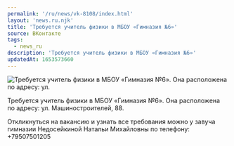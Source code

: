 ```yaml
---
permalink: '/ru/news/vk-8108/index.html'
layout: 'news.ru.njk'
title: 'Требуется учитель физики в МБОУ «Гимназия №6»'
source: ВКонтакте
tags:
  - news_ru
description: 'Требуется учитель физики в МБОУ «Гимназия №6»'
updatedAt: 1653573660
---
```

![Требуется учитель физики в МБОУ «Гимназия №6». Она расположена по адресу: ул.](https://sun9-59.userapi.com/s/v1/ig2/CBYNJ8dGJirhIQD2-uz8HsWoAEJZ2m7YKb_tN3ltp88W119CbS8q7cRpMSRm7OKhhNWjJzGbin20fvKdZkhXR6Jz.jpg?size=1280x931&quality=96&type=album)

Требуется учитель физики в МБОУ «Гимназия №6». Она расположена по адресу: ул. Машиностроителей, 88.

Откликнуться на вакансию и узнать все требования можно у завуча гимназии Недосейкиной Натальи Михайловны по телефону: +79507501205
